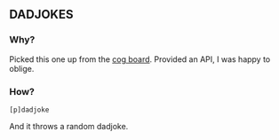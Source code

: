 ## DADJOKES

### Why?

Picked this one up from the [cog board](https://github.com/Cog-Creators/Cog-Board/issues). Provided an API, I was happy to oblige.

### How?

```
[p]dadjoke
```

And it throws a random dadjoke.
